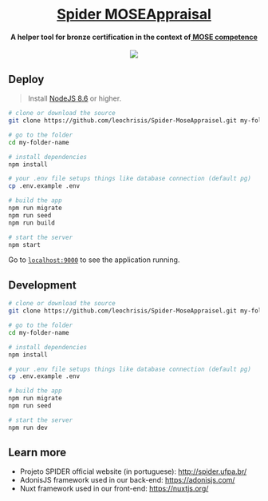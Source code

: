 <h1 align="center">
  <br>
  <a href="https://github.com/leochrisis/Spider-MoseAppraisel">
    <br>
      Spider MOSEAppraisal
    <br>
  </a>
</h1>

<h4 align="center">A helper tool for bronze certification in the context of<a href="http://www.mosecompetence.com/"> MOSE competence</a></h4>

<p align="center">
  <a href="https://imgur.com/yvEhy6R">
    <img src="https://i.imgur.com/yvEhy6R.png"/>
  </a>
</p>

## Deploy

> Install [NodeJS 8.6](https://nodejs.org/en/) or higher.

```sh
# clone or download the source
git clone https://github.com/leochrisis/Spider-MoseAppraisel.git my-folder-name

# go to the folder
cd my-folder-name

# install dependencies
npm install

# your .env file setups things like database connection (default pg)
cp .env.example .env

# build the app
npm run migrate
npm run seed
npm run build

# start the server
npm start
```

Go to [`localhost:9000`](http://localhost:9000) to see the application running.

## Development

```sh
# clone or download the source
git clone https://github.com/leochrisis/Spider-MoseAppraisel.git my-folder-name

# go to the folder
cd my-folder-name

# install dependencies
npm install

# your .env file setups things like database connection (default pg)
cp .env.example .env

# build the app
npm run migrate
npm run seed

# start the server
npm run dev
```


## Learn more

  * Projeto SPIDER official website (in portuguese): http://spider.ufpa.br/
  * AdonisJS framework used in our back-end: https://adonisjs.com/
  * Nuxt framework used in our front-end: https://nuxtjs.org/
